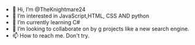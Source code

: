 - 👋 Hi, I’m @TheKnightmare24
- 👀 I’m interested in JavaScript,HTML, CSS AND python
- 🌱 I’m currently learning C#
- 💞️ I’m looking to collaborate on by g projects like a new search engine. 
- 📫 How to reach me. Don't try. 

<!---
TheKnightmare24/TheKnightmare24 is a ✨ special ✨ repository because its `README.md` (this file) appears on your GitHub profile.
You can click the Preview link to take a look at your changes.
--->
